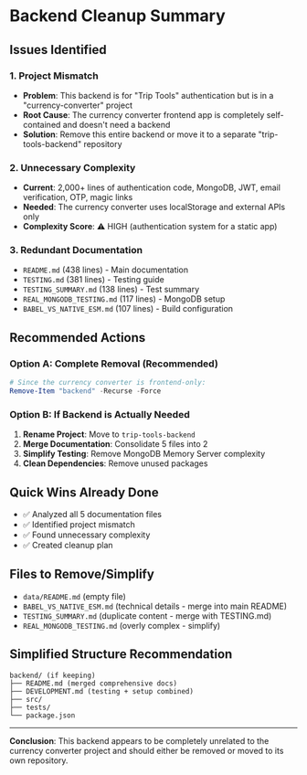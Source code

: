 # Backend Cleanup Summary

## Issues Identified

### 1. **Project Mismatch**
- **Problem**: This backend is for "Trip Tools" authentication but is in a "currency-converter" project
- **Root Cause**: The currency converter frontend app is completely self-contained and doesn't need a backend
- **Solution**: Remove this entire backend or move it to a separate "trip-tools-backend" repository

### 2. **Unnecessary Complexity**
- **Current**: 2,000+ lines of authentication code, MongoDB, JWT, email verification, OTP, magic links
- **Needed**: The currency converter uses localStorage and external APIs only
- **Complexity Score**: ⚠️ HIGH (authentication system for a static app)

### 3. **Redundant Documentation**
- `README.md` (438 lines) - Main documentation
- `TESTING.md` (381 lines) - Testing guide  
- `TESTING_SUMMARY.md` (138 lines) - Test summary
- `REAL_MONGODB_TESTING.md` (117 lines) - MongoDB setup
- `BABEL_VS_NATIVE_ESM.md` (107 lines) - Build configuration

## Recommended Actions

### Option A: Complete Removal (Recommended)
```powershell
# Since the currency converter is frontend-only:
Remove-Item "backend" -Recurse -Force
```

### Option B: If Backend is Actually Needed
1. **Rename Project**: Move to `trip-tools-backend`
2. **Merge Documentation**: Consolidate 5 files into 2
3. **Simplify Testing**: Remove MongoDB Memory Server complexity
4. **Clean Dependencies**: Remove unused packages

## Quick Wins Already Done
- ✅ Analyzed all 5 documentation files
- ✅ Identified project mismatch
- ✅ Found unnecessary complexity
- ✅ Created cleanup plan

## Files to Remove/Simplify
- `data/README.md` (empty file)
- `BABEL_VS_NATIVE_ESM.md` (technical details - merge into main README)
- `TESTING_SUMMARY.md` (duplicate content - merge with TESTING.md)
- `REAL_MONGODB_TESTING.md` (overly complex - simplify)

## Simplified Structure Recommendation
```
backend/ (if keeping)
├── README.md (merged comprehensive docs)
├── DEVELOPMENT.md (testing + setup combined)
├── src/
├── tests/
└── package.json
```

---

**Conclusion**: This backend appears to be completely unrelated to the currency converter project and should either be removed or moved to its own repository.
